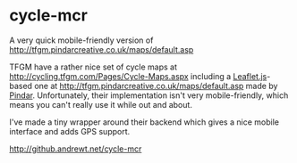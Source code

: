 # cycle-mcr
A very quick mobile-friendly version of http://tfgm.pindarcreative.co.uk/maps/default.asp

TFGM have a rather nice set of cycle maps at http://cycling.tfgm.com/Pages/Cycle-Maps.aspx including a [Leaflet.js](http://leafletjs.com/)-based one at http://tfgm.pindarcreative.co.uk/maps/default.asp made by [Pindar](http://www.pindarcreative.co.uk/). Unfortunately, their implementation isn't very mobile-friendly, which means you can't really use it while out and about.

I've made a tiny wrapper around their backend which gives a nice mobile interface and adds GPS support.

http://github.andrewt.net/cycle-mcr
